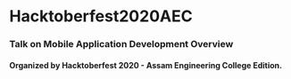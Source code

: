 # Hacktoberfest2020AEC

### Talk on Mobile Application Development Overview 


#### Organized by Hacktoberfest 2020 - Assam Engineering College Edition.

